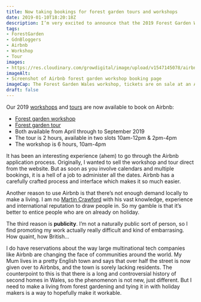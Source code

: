 ```yaml
---
title: Now taking bookings for forest garden tours and workshops
date: 2019-01-10T18:20:18Z
description: I’m very excited to announce that the 2019 Forest Garden Wales tours and workshops, known as “Experiences” in Airbnb speak, are now available to book! 
tags: 
- ForestGarden
- GdnBloggers
- Airbnb
- Workshop 
- Tour
images: 
- https://res.cloudinary.com/growdigital/image/upload/v1547145078/airbnb-190110.png
imageAlt: 
- Screenshot of Airbnb forest garden workshop booking page
imageCap: The Forest Garden Wales workshop, tickets are on sale at an Airbnb near you
draft: false
---
```


Our 2019 [workshops](/workshop/) and [tours](/tour/) are now available to book on Airbnb:

* [Forest garden workshop](https://www.airbnb.co.uk/experiences/524767)
* [Forest garden tour](https://www.airbnb.co.uk/experiences/532342)
* Both available from April through to September 2019
* The tour is 2 hours, available in two slots 10am-12pm & 2pm-4pm
* The workshop is 6 hours, 10am-4pm

It has been an interesting experience (ahem) to go through the Airbnb application process. Originally, I wanted to sell the workshop and tour direct from the website. But as soon as you involve calendars and multiple bookings, it is a hell of a job to administer all the dates. Airbnb has a carefully crafted process and interface which makes it so much easier.

Another reason to use Airbnb is that there’s not enough demand locally to make a living. I am no [Martin Crawford](https://www.agroforestry.co.uk/about_us/) with his vast knowledge, experience and international reputation to draw people in. So my gamble is that it’s better to entice people who are on already on holiday.

The third reason is **publicity**. I’m not a naturally public sort of person, so I find promoting my work actually really difficult and kind of embarrasing. How quaint, how British… 

I do have reservations about the way large multinational tech companies like Airbnb are changing the face of communities around the world. My Mum lives in a pretty English town and says that over half the street is now given over to Airbnbs, and the town is sorely lacking residents. The counterpoint to this is that there is a long and controversial history of second homes in Wales, so the phenomenon is not new, just different. But I need to make a living from forest gardening and tying it in with holiday makers is a way to hopefully make it workable.
